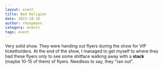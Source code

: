 ```yaml
---
layout: event
title: Bad Religion
date: 2023-10-16
author: rkoopmann
category: events
tags: event
---
```


Very solid show.
They were handing out flyers during the show for VIP ticketholders.
At the end of the show, I managed to get myself to where they had these flyers only to see some shitface walking away with a **stack** (maybe 10-15 of them) of flyers.
Needless to say, they "ran out".
